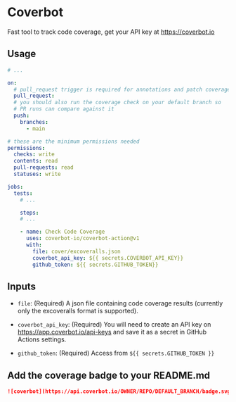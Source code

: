# Coverbot

Fast tool to track code coverage, get your API key at https://coverbot.io


## Usage

```yaml
# ...

on: 
  # pull_request trigger is required for annotations and patch coverage
  pull_request:
  # you should also run the coverage check on your default branch so 
  # PR runs can compare against it
  push:
    branches:
      - main

# these are the minimum permissions needed
permissions:
  checks: write
  contents: read
  pull-requests: read
  statuses: write

jobs:
  tests:
    # ...

    steps:
    # ...

    - name: Check Code Coverage
      uses: coverbot-io/coverbot-action@v1
      with:
        file: cover/excoveralls.json
        coverbot_api_key: ${{ secrets.COVERBOT_API_KEY}}
        github_token: ${{ secrets.GITHUB_TOKEN}}
```

## Inputs

-   `file`: (Required) A json file containing code coverage results (currently only the excoveralls format is supported).

-   `coverbot_api_key`: (Required) You will need to create an API key on 
    https://app.coverbot.io/api-keys and save it as a secret in GitHub 
    Actions settings.

-   `github_token`: (Required) Access from `${{ secrets.GITHUB_TOKEN }}`

## Add the coverage badge to your README.md

```markdown
![coverbot](https://api.coverbot.io/OWNER/REPO/DEFAULT_BRANCH/badge.svg)
```